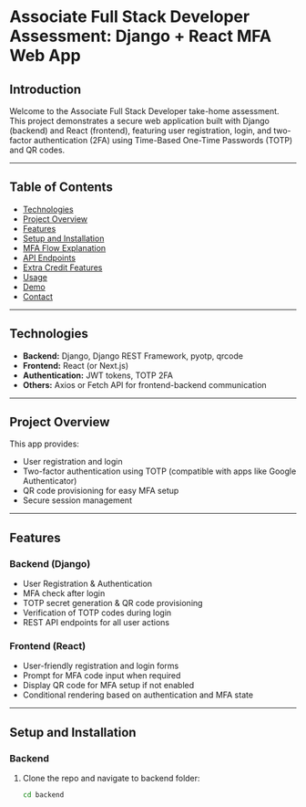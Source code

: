 # Associate Full Stack Developer Assessment: Django + React MFA Web App

## Introduction
Welcome to the Associate Full Stack Developer take-home assessment.  
This project demonstrates a secure web application built with Django (backend) and React (frontend), featuring user registration, login, and two-factor authentication (2FA) using Time-Based One-Time Passwords (TOTP) and QR codes.

---

## Table of Contents
- [Technologies](#technologies)  
- [Project Overview](#project-overview)  
- [Features](#features)  
- [Setup and Installation](#setup-and-installation)  
- [MFA Flow Explanation](#mfa-flow-explanation)  
- [API Endpoints](#api-endpoints)  
- [Extra Credit Features](#extra-credit-features)  
- [Usage](#usage)  
- [Demo](#demo)  
- [Contact](#contact)

---

## Technologies
- **Backend:** Django, Django REST Framework, pyotp, qrcode  
- **Frontend:** React (or Next.js)  
- **Authentication:** JWT tokens, TOTP 2FA  
- **Others:** Axios or Fetch API for frontend-backend communication

---

## Project Overview
This app provides:
- User registration and login  
- Two-factor authentication using TOTP (compatible with apps like Google Authenticator)  
- QR code provisioning for easy MFA setup  
- Secure session management

---

## Features

### Backend (Django)
- User Registration & Authentication  
- MFA check after login  
- TOTP secret generation & QR code provisioning  
- Verification of TOTP codes during login  
- REST API endpoints for all user actions

### Frontend (React)
- User-friendly registration and login forms  
- Prompt for MFA code input when required  
- Display QR code for MFA setup if not enabled  
- Conditional rendering based on authentication and MFA state

---

## Setup and Installation

### Backend
1. Clone the repo and navigate to backend folder:
   ```bash
   cd backend
